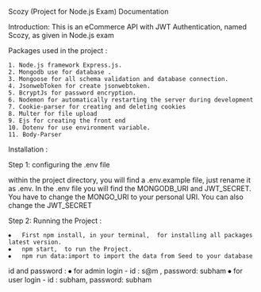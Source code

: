
Scozy (Project for Node.js Exam) Documentation

Introduction:
This is an eCommerce API with JWT Authentication, named Scozy, as given in Node.js exam

Packages used in the project : 

    1. Node.js framework Express.js.
    2. Mongodb use for database .
    3. Mongoose for all schema validation and database connection.
    4. JsonwebToken for create jsonwebtoken.
    5. BcryptJs for password encryption.
    6. Nodemon for automatically restarting the server during development
    7. Cookie-parser for creating and deleting cookies 
    8. Multer for file upload
    9. Ejs for creating the front end
    10. Dotenv for use environment variable.
    11. Body-Parser

Installation : 
 
 Step 1: configuring the .env file

within the project directory, you will find a .env.example file, just rename it as .env. In the .env file you will find the MONGODB_URI and JWT_SECRET. You have to change the MONGO_URI to your personal URI. You can also change the JWT_SECRET 

 Step 2: Running the Project :

    ⦁	First npm install, in your terminal,  for installing all packages latest version.
    ⦁	npm start,  to run the Project.
    ⦁   npm run data:import to import the data from Seed to your database


id and password :
     ⦁ for admin login -  id : s@m , password: subham
     ⦁ for user login - id : subham, password: subham